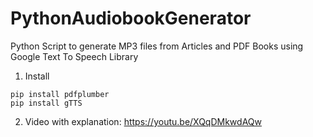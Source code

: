 # PythonAudiobookGenerator
Python Script to generate MP3 files from Articles and PDF Books using Google Text To Speech Library

1. Install
```
pip install pdfplumber
pip install gTTS
```

2. Video with explanation: https://youtu.be/XQqDMkwdAQw
